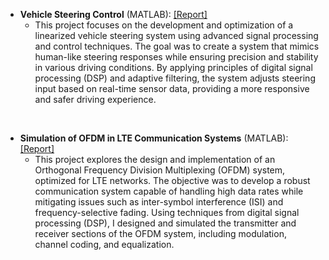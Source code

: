 - <strong>Vehicle Steering Control</strong> (MATLAB): [[Report]](https://kyleclou/kyleclou.github.io/main/Files/Vehicle%20Steering%20Project%20Report.pdf)
    - This project focuses on the development and optimization of a linearized vehicle steering system using advanced signal processing and control techniques. The goal was to create a system that mimics human-like steering responses while ensuring precision and stability in various driving conditions. By applying principles of digital signal processing (DSP) and adaptive filtering, the system adjusts steering input based on real-time sensor data, providing a more responsive and safer driving experience.
<br/>

- <strong>Simulation of OFDM in LTE Communication Systems</strong>  (MATLAB): [[Report]](https://kyleclou.github.io/main/Files/OFDM%20Project.pdf)
    - This project explores the design and implementation of an Orthogonal Frequency Division Multiplexing (OFDM) system, optimized for LTE networks. The objective was to develop a robust communication system capable of handling high data rates while mitigating issues such as inter-symbol interference (ISI) and frequency-selective fading. Using techniques from digital signal processing (DSP), I designed and simulated the transmitter and receiver sections of the OFDM system, including modulation, channel coding, and equalization. 